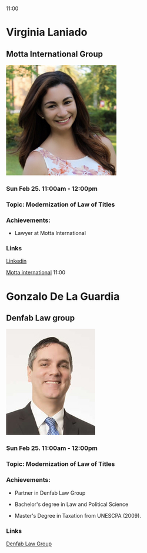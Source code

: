 11:00

# Virginia Laniado
## Motta International Group

![Virginia Laniado](https://github.com/Alexstang/PanamaGlass-Speakers-list/blob/master/virginia-laniado.jpg)

### Sun Feb 25. 11:00am - 12:00pm

### Topic: Modernization of Law of Titles

### Achievements: 

 * Lawyer at Motta International
 
### Links

 [Linkedin](https://www.linkedin.com/in/virginia-laniado-34a90579/)

 [Motta international](http://www.motta-int.com/)
11:00

# Gonzalo De La Guardia
## Denfab Law group

![Gonzalo De La Guardia](https://github.com/Alexstang/PanamaGlass-Speakers-list/blob/master/gonzalo-de-la-guardia.jpg)

### Sun Feb 25. 11:00am - 12:00pm

### Topic: Modernization of Law of Titles

### Achievements: 

 * Partner in Denfab Law Group
 
 * Bachelor's degree in Law and Political Science
 
 * Master's Degree in Taxation from UNESCPA (2009).
 
### Links

[Denfab Law Group](https://denfablaw.com/)

